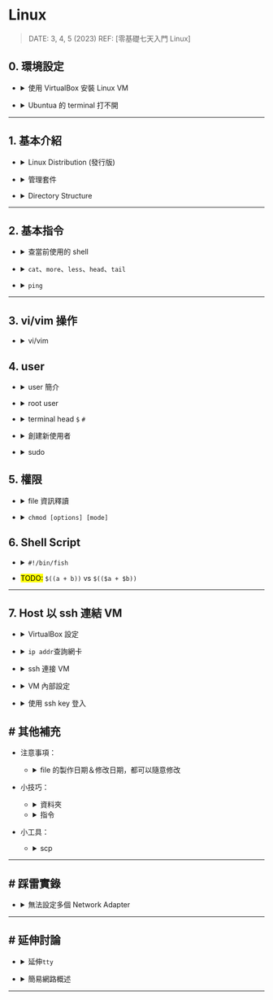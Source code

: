 ###### <!-- 收起來 -->

<style> 
.imgBox{
  display: flex; 
  flex-direction: column; 
  margin: 5%; 
  justify-content: center;
  border: 2px solid black;
}
</style>

<!--  style  -->

 <!-- ref -->

[TTY 到底是什麼？]: https://www.kawabangga.com/posts/4515
[零基礎七天入門linux]: https://www.udemy.com/course/linux-zh/learn/lecture/8531918#content
[manjaro]: https://manjaro.org
[linux newbie: running manjaro on macbookpro]: https://medium.com/@pswoo/linux-newbie-running-manjaro-on-macbookpro-5db4672351c9
[classic sysadmin: how to securely transfer files between servers with scp]: https://www.linuxfoundation.org/blog/blog/classic-sysadmin-how-to-securely-transfer-files-between-servers-with-scp
[linux directory structure]: https://www.thegeekstuff.com/2010/09/linux-file-system-structure/
[vi/vim]: https://vim.rtorr.com/

 <!-- ref -->

# Linux

> DATE: 3, 4, 5 (2023)
> REF: [零基礎七天入門 Linux]

## 0. 環境設定

<!-- VM 安裝 -->

- <details close>
  <summary>使用 VirtualBox 安裝 Linux VM</summary>

  - 名詞

    - IDE Controller (Integrated Drive Electronics)
    - Optical (光碟)
    - Floppy (軟碟)

  - 調整

    - Storage/IDE 選擇剛剛下載的 ISO 檔 (EX. Manjaro)
    - System 開機順序調整：Optical -> Floppy -> Hard Disk。如此會從 Optical 啟動(也就上上面選的 IDE)
    - 顯示：調整 Scale Factor 比例放大，較舒服

  - Error

    - <mark>TODO:</mark> md5 檢查 ISO
    - manjaro 安裝： `rsync 失敗 錯誤碼：11`
      --> 空間不夠，約需要 9.5G 硬碟

  </details>

<!-- Ubuntua 的 terminal 打不開 -->

- <details close>
  <summary>Ubuntua 的 terminal 打不開</summary>

  - （同機器設定上，manjaro 可以正常開啟 terminal）

  ```txt
  On modern-day computers, we usually use the word terminal
  to refer to software programs known as terminal emulators.
  ```

  - 未知原因，無法在桌面打開 terminal emulator
  - 須注意是否有 focus 在 VM
  - 改成直接切換 tty 來使用
    - mac 須以 `command+shift+Fx` 分別切換到 F1 ~ F12 設定的內容
    - 組合快捷鍵也可以使用 Fn 方式來使用 F1 ~ F12
    - 我的機器上：`F1` 登入頁、`F2` 桌面、`F3 ~ F6` 為 tty3 ~ tty6、`F7 ~ F12` 沒反應

  </details>

---

## 1. 基本介紹

<!-- Linux Distribution (發行版) -->

- <details close>
  <summary>Linux Distribution (發行版)</summary>

  - Linux + 附加的 APP(如 命令列介面)

  - 分支

    - Debian

      - Ubuntua：新手友好。宇覺得太髒

    - Redhat：常見，商用需買 license

      - Centos：免費的 Redhat（source code 跟 Redhat 一模一樣？）

    - Arch

      - [Manjaro]：宇推薦，[Linux Newbie: Running Manjaro on MacBookPro]

    - SUSE

  - 桌面

    - GNOME：宇推薦，桌面潮

  <br>

  ![](https://i.imgur.com/tRjYWPW.png)
  ![](https://i.imgur.com/M7BEDnQ.png)

  </details>

<!-- 管理套件 -->

- <details close>
  <summary>管理套件</summary>

  - Debian

    - `apt-get`
    - `.deb`(Debian)
    - Ubuntu..

  - RedHat

    - `yum`
    - `.rpm`(Red Hat Package Manager)
    - Centos..

  - Arch

    - `pacman`
    - `.pkg`(package file) `.tar`(tarball, tape archive) `.xz`
    - Manjaro..

  - Mac

    - `brew`

  </details>

<!-- Directory Structure -->

- <details close>
  <summary>Directory Structure</summary>

  - [Linux Directory Structure]

  - 參考大方向，不同發行版，都可能會有不同資料夾結構的使用方式

  ![](https://i.imgur.com/kFT4xj7.png)

  </details>

---

## 2. 基本指令

<!-- 查當前使用的 shell -->

- <details close>
  <summary>查當前使用的 shell</summary>

  ```shell
  $ echo $SHELL
  /bin/zsh
  ```

  </details>

<!-- `cat`、`more`、`less`、`head`、`tail` -->

- <details close>
  <summary><code>cat</code>、<code>more</code>、<code>less</code>、<code>head</code>、<code>tail</code></summary>

  - `cat text1.txt text2.txt >> text3.txt`

    - 將 text1.txt text2.txt 合併產生 text3.txt

    ```sh
    # 輸出 text1.txt 到 stdout
    $ cat text1.txt

    # 輸出 text1.txt ＆ text2.txt 到 stdout
    $ cat text1.txt text2.txt

    # 輸出 text1.txt ＆ text2.txt 從 stdout redirect 到 text3.txt
    # 等於將 text1.txt text2.txt 合併到 text3.txt
    $ cat text1.txt text2.txt >> text3.txt
    ```

  - `cat`、`more`、`less`、`head`、`tail`

    - `cat`：一次輸出全部
    - `more`：可分次輸出
    - `less`：進階版`more`
    - `head`：頭十行
      - `head -13`：頭十三行
    - `tail`：末十行
      - `tail -f`：可以追蹤變化更新末端 (follow)

  </details>

<!-- ping -->

- <details close>
  <summary><code>ping</code></summary>

  - 可以用 ping 檢查是否可以正常連線 (但有時候結果不準確，因為對方可以設定不讓別人去 ping)

  </details>

---

## 3. vi/vim 操作

<!-- vi/vim -->

- <details close>
  <summary>vi/vim</summary>

  - [vi/vim]

  - Command Mode

    ![](https://i.imgur.com/1EGKwZY.png)
    ![](https://i.imgur.com/sapOcEN.png)
    ![](https://i.imgur.com/LLclnbn.png)
    ![](https://i.imgur.com/Nf6y8Dl.png)

  - Insert Mode
  - Visual Mode

  </details>

## 4. user

<!-- user 簡介 -->

- <details close>
  <summary>user 簡介</summary>

  - 可以多個 user 同時登入，同時執行自己的任務

  - 兩大類 user

    - system user

      - 系統內部自動建立
      - <mark>TODO:Q</mark> 不能用於登入？

        ![](https://i.imgur.com/ksdbKaU.png)
        ![](https://i.imgur.com/V2DzeLP.png)

    - regular users

      - `sudo`、superuser、root

        - ChatGPT 開示：

          ![](https://i.imgur.com/se0tfl7.png)
          ![](https://i.imgur.com/xpxsj19.png)
          ![](https://i.imgur.com/dXBAHpD.png)

        - 總結：

          - root user 的權限即為 superuser 權限
          - 其他 user 透過 sudo，借用 superuser 權限
          - root user 設定：
            - 其他 user 透過 sudo 可使用的 superuser 權限
            - 使用 sudo 時所需的密碼（預設 user 密碼、root 密碼、無密碼）
          - 使用 sudo，輸入當前使用者自己的密碼的用意是，確保是本人正在使用

  - /etc/passwd

    - 可以查看系統中所有 user

    ![](https://i.imgur.com/LVJXYrD.png)
    ![](https://i.imgur.com/Rf1T6D8.png)
    ![](https://i.imgur.com/NI5HpAP.png)

  - /etc/group

    - 紀錄所有 group 的資訊，包含其所涵括的 user

    ![](https://i.imgur.com/v2jbiAD.png)

  </details>

<!-- root user -->

- <details close>
  <summary>root user</summary>

  - 一般在系統安裝時自動創建，且沒有設定密碼
  - 一般不建議登入使用，而是需要時使用`sudo`來暫時取得 root 權限
  - 必要時，可使用指令來設定 root 密碼，以進行登入

  </details>

<!-- terminal head：`$`為普通使用者，`#`為 root 使用者 -->

- <details close>
  <summary>terminal head <code>$</code> <code>#</code></summary>

  - `$`為普通使用者，`#`為 root 使用者

  - 可使用`su`進行切換使用者

    ```js (因為要讓 # 不是註解顯色，隨便用一個 js)
    // EX.
    // 在 user1 的 terminal 輸入 su root 後，輸入密碼切換到 root
    $ su root
    Password:
    #
    // 也可直接輸入 su，輸入密碼切換到 root
    $ su
    Password:
    #

    // 輸入 exit 回到當前使用者
    # exit
    exit
    $
    ```

  </details>

<!-- 創建新使用者 -->

- <details close>
  <summary>創建新使用者</summary>

  - `useradd <name>`：只創建最基本的 user（一般 user 即可）
  - `adduser <name>`：同時自動建立許多預設內容（需要 sudo）

  </details>

<!-- sudo -->

- <details close>
  <summary>sudo</summary>

  - super user do

  - 以 sudo 做操作視同為 root，如`sudo touch`的檔案，為 root 所有

  - 以 sudo 執行 shell script 時，內部的指令也是在 sudo 權限下執行，大部分不需再添加 sudo

    ```sh
    # EX 1. 直接用指令執行 apt
    $ sudo apt install tldr

    # EX 2. 使用 sudo 執行 instal.sh
    $ sudo sh instal.sh

    # cat instal.sh
    apt install tldr
    ```

    ![](../src/image/GPT_sudo_script.png)

  <!-- 為 user 打開使用 sudo 的權限 -->

  - <details close>
    <summary>為 user 打開使用 sudo 的權限</summary>

    - 在`/etc/sudoers`中新增權限 (`sudo visudo`)
    - 也可以將該 user 加入 sudo group (`usermod -G sudo <username>`)

    ![](https://i.imgur.com/67lnAF8.png)
    ![](https://i.imgur.com/oG2yK6I.png)
    ![](https://i.imgur.com/4NiWj9v.png)
    ![](https://i.imgur.com/ovTX2Km.png)

    </details>

  </details>

## 5. 權限

<!-- file 資訊釋讀 -->

- <details close>
  <summary>file 資訊釋讀</summary>

  - `rwx`：讀取 -- 寫入 -- 執行
  - `rw-r--r--`：檔案擁有者 -- 群組(group) -- 其他使用者

    ![](https://i.imgur.com/VNVXKky.png)

  ![](https://i.imgur.com/K656CyL.png)

  </details>

<!-- chmod [options] [mode] <file_name> -->

- <details close>
  <summary><code>chmod [options] [mode] <file_name></code></summary>

  - EX1. `chmod g+rw test.md` 將該檔案加上 group 的 rw 權限
  - user(u), group(g), others(o), all(a)
  - EX2. `chmod 734` --> rwx-wxr-- ( r:1, w:2, x:4 )

  </details>

## 6. Shell Script

<!-- #!/bin/fish -->

- <details close>
  <summary><code>#!/bin/fish</code></summary>

  - script.sh 中，在頂端加上 `#!/bin/fish` 的作用：

    - 以 `./script.sh` 方式執行時：

      - 電腦會選擇用 fish shell 來執行，與電腦中 terminal 預設的 shell 無關
      - 若電腦中未安裝 fish shell，則無法執行
      - (記得先設定可執行權限)

    - 也可以 `bash ./script.sh` 方式執行，則會使用 bash shell 來執行

  </details>

- <mark>TODO:</mark> `$((a + b))` vs `$(($a + $b))`

---

## 7. Host 以 ssh 連結 VM

<!-- VirtualBox 設定 -->

- <details close>
  <summary>VirtualBox 設定</summary>

  - Host-only Network

    - 欲讓 VM (EX. Ubuntua) 透過 Host-only Network 與主機連接，需先在 VirtualBox 的 tool 中建立一個 Host-only Network，讓 VM 可以跟他連接

      ![](https://i.imgur.com/AlopueU.png)

    - Host-only Network VS Host-only Adapter

      - 都只能與主機相連
      - Host-only Adapter：模擬一個網卡給 VM 用
      - Host-only Network：模擬一個網路當成主機，給 VM 連

      ![](https://i.imgur.com/nNYwZxX.png)

  ![](https://i.imgur.com/LKJ0dDB.png)

  </details>

<!-- ip addr 查詢網卡 -->

- <details close>
  <summary><code>ip addr</code>查詢網卡</summary>

  - `enp0s3`是 NAT 那張網卡、`enp0s8`是 Host-only Network 那張網卡
  - `link/ether 08:00:27:75:29:67`是`enp0s8`的 Mac Address
  - `inet 192.168.56.2`是`enp0s8`的 ip

  ![](https://i.imgur.com/LYn5l7K.png)

  </details>

<!-- ssh 連接 VM -->

- <details close>
  <summary>ssh 連接 VM</summary>

  - EX. `ssh ocup@192.168.100.5`

    - 代表用 ssh 連結 192.168.100.5 VM，並且以 ocup user 登入

  </details>

<!-- VM 內部設定 -->

- <details close>
  <summary>VM 內部設定</summary>

  - VM 需要安裝並啟動 ssh-server

    ![](https://i.imgur.com/MeyLTmP.png)
    ![](https://i.imgur.com/ZVFSwit.png)
    ![](https://i.imgur.com/274P6af.png)

  - VM 需要在啟動狀態，才能連結

  </details>

<!-- 使用 ssh key 登入 -->

- <details close>
  <summary>使用 ssh key 登入</summary>

  - 主機生成 ssh key (rsa, ed25519..)，將公鑰傳給 VM
  - 若有使用 SSH 代理，則需要`ssh-add`將私鑰加進去

  ![](https://i.imgur.com/HquSaPC.png)

  - ssh key 名稱可以輕易改，記得把 `~/.ssh/config` 設定檔也改即可

  - <mark>TODO:</mark> 研究 ssh -v 細節
    - Verbose mode: debugging messages

  </details>

## # 其他補充

- 注意事項：

  <!-- file 的製作日期＆修改日期，都可以隨意修改。 -->

  - <details close>
    <summary>file 的製作日期＆修改日期，都可以隨意修改</summary>

    </details>

- 小技巧：

  <!-- 資料夾 -->

  - <details close>
    <summary>資料夾</summary>

    <!-- /etc/resolv.conf -->

    - <details close>
      <summary><code>/etc/resolv.conf</code></summary>

      - DNS 解析

      </details>

    <!-- /etc/sudoers -->

    - <details close>
      <summary><code>/etc/sudoers</code></summary>

      - sudo 權限

      </details>

    <!-- /etc/passwd   -->

    - <details close>
      <summary><code>/etc/passwd</code></summary>

      - user

      </details>

    <!-- /etc/paths.d -->

    - <details close>
      <summary><code>/etc/paths.d</code></summary>

      - 系統 path 設定位置

      </details>

    <!-- /etc/modules-load.d/ -->

    - <details close>
      <summary><code>/etc/modules-load.d/</code></summary>

      - 設定作業系統啟動時，所需載入的 Kernel modules
      - 將載入該 folder 中所有 `.conf` 設定的 modules
      - 可自訂 `.conf`，用以檔案分類管理

      ![](../src/image/GPT_etc_modules.png)

      </details>

    <!-- /etc/sysctl.d/ -->

    - <details close>
      <summary><code>/etc/sysctl.d/</code></summary>

      - 設定 Kernel 參數
      - 可自訂 `.conf`，用以檔案分類管理
      - 順序為 `/etc/sysctl.conf` --> `/etc/sysctl.d/`
      - <mark>雷</mark> 將該 folder 中所有 `.conf` 的參數，<b>依照 filename 排序順序，進行設定</b>
        - EX. 在 a.conf 與 b.conf 中設定同一個參數，b.conf 會覆蓋掉 a.conf 對該參數的設定
      - 以 `sudo sysctl -a` 進行查詢當下的設定
      - 以 `sysctl --system` 重新載入設定檔

      </details>

    <!-- /var/log/syslog -->

    - <details close>
      <summary><code>/var/log/syslog</code></summary>

      - 系統 log 位置

      </details>

    </details>

  <!-- 指令 -->

  - <details close>
    <summary>指令</summary>

    <!-- printenv -->

    - <details close>
      <summary><code>printenv</code></summary>

      - 查 shell 環境變數

      </details>

    <!-- >/dev/null 2>&1 -->

    - <details close>
      <summary><code>>/dev/null 2>&1</code></summary>

      - 捨棄掉所有輸出

        - `>/dev/null`：將輸出導向 null，也就沒輸出了
        - `2>&1`：將 stderr 導向 stdin，所以 stderr 也一同被導向 null

          ```sh
          # EX. 將 sysctl --system 的輸出
          $ sysctl --system >/dev/null 2>&1
          ```

      </details>

    </details>

- 小工具：

  - <details close>
    <summary>scp</summary>

    > REF: [Classic SysAdmin: How to Securely Transfer Files Between Servers with scp]

    - 只要知道 Ubuntu 的用戶名、密碼、ip，就可以 scp 複製文件進去 Ubuntu

    </details>

---

## # 踩雷實錄

<!-- 無法設定多個 Network Adapter -->

- <details close>
  <summary>無法設定多個 Network Adapter</summary>

  - REF: [Virtualbox -> Can't add 2nd adapter to network for VM](https://superuser.com/questions/732999/virtualbox-cant-add-2nd-adapter-to-network-for-vm)
  - 需將 Linux 關機才能設定（即便只有將 VM 關閉儲存狀態也不能）

  </details>

---

## # 延伸討論

<!-- 延伸`tty` -->

- <details close>
  <summary>延伸<code>tty</code></summary>

  - REF: [TTY 到底是什麼？]

  - <mark>TODO: 《再研究》</mark> 不同 tty 是不同 process 層級
    ![](https://i.imgur.com/Ak3I3kg.png)

  - <mark>TODO: 《再研究》</mark> 桌面 terminal 與 tty 差異？
    ![](https://i.imgur.com/uykC2JL.png)

  - <mark>TODO: 《再研究》</mark> 是否可將桌面 terminal 分頁，模擬成不同 tty？
    ![](https://i.imgur.com/m48FrIq.png)

  </details>

<!-- 簡易網路概述 -->

- <details close>
  <summary>簡易網路概述</summary>

  - DNS

    - Domain Name System
    - 解析網址成 IP

  - Gateway

    - 網路中用於連接不同網路或子網路的設備或系統。它是數據流傳輸的接口，能夠將數據包從一個網路傳到另一個網路。

  - DHCP

    - Dynamic Host Configuration Protocol
    - 自動分配動態 IP 的協議
    - 現在許多 AP 或網路分享器都有內建 DHCP 伺服器

  - NAT

    - Network Address Translation
    - 將私有 IP 轉換成公共 IP，從而允許本地網路內的設備連接到互聯網

  - BGP

    - Border Gateway Protocol
    - 處理分析 IP 再轉去正確路線的協議

  - MAC address

    - Media Access Control address
    - Data link layer
    - 「理論上」這個 MAC address 必須是全球唯一的編號
    - 有時候也會稱為 LAN Address (區域網路位址)、Ethernet Address (乙太網路位址)、burned-in address (燒寫位址) 或 Hardware address (硬體位址)、Physical Address (實體位址)..

  - ARP

    - Address Resolution Protocol (位址解析協定)
    - Data link layer

  - <mark>TODO:Q</mark> 浮動 ip 機制
  - <mark>TODO:Q</mark> 研究 mDNS：使用 ssh 時可以不用設定固定 IP
    - Avahi serveice

  </details>

---
